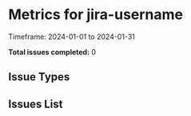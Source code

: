 # Metrics for jira-username
Timeframe: 2024-01-01 to 2024-01-31

**Total issues completed:** 0

## Issue Types

## Issues List
